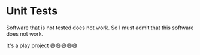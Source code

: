 # Unit Tests

Software that is not tested does not work. So I must admit that this software does not work.

It's a play project 😅😅😅😅😅
